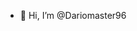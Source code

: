 - 👋 Hi, I’m @Dariomaster96


<!---
Dariomaster96/Dariomaster96 is a ✨ special ✨ repository because its `README.md` (this file) appears on your GitHub profile.
You can click the Preview link to take a look at your changes.
--->
